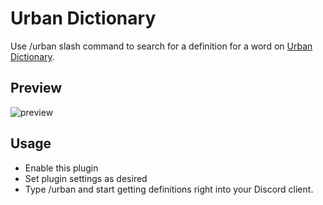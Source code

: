 # Urban Dictionary

Use /urban slash command to search for a definition for a word on [Urban Dictionary](https://www.urbandictionary.com/).

## Preview

![preview](https://i.imgur.com/1zwzj38.png)

## Usage

- Enable this plugin
- Set plugin settings as desired
- Type /urban and start getting definitions right into your Discord client.